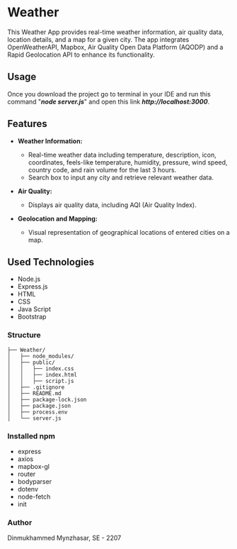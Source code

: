 # Weather

This Weather App provides real-time weather information, air quality data, location details, and a map for a given city.
The app integrates OpenWeatherAPI, Mapbox, Air Quality Open Data Platform (AQODP) and a Rapid Geolocation API to enhance its functionality.

## Usage

Once you download the project go to terminal in your IDE and run this command "**_node server.js_**" and open this link **_http://localhost:3000_**. 

## Features

- **Weather Information:**
  - Real-time weather data including temperature, description, icon, coordinates, feels-like temperature, humidity, pressure, wind speed, country code, and rain volume for the last 3 hours.
  - Search box to input any city and retrieve relevant weather data.

- **Air Quality:**
  - Displays air quality data, including AQI (Air Quality Index).

- **Geolocation and Mapping:**
  - Visual representation of geographical locations of entered cities on a map.

## Used Technologies
 - Node.js
 - Express.js
 - HTML
 - CSS
 - Java Script
 - Bootstrap

### Structure
```
├── Weather/
│   ├── node_modules/
│   ├── public/
│   │   ├── index.css
│   │   ├── index.html
│   │   ├── script.js
│   ├── .gitignore
│   ├── README.md
│   ├── package-lock.json
│   ├── package.json
│   ├── process.env
│   └── server.js
```

    
### Installed npm
 - express
 - axios
 - mapbox-gl
 - router
 - bodyparser
 - dotenv
 - node-fetch
 - init

### Author
Dinmukhammed Mynzhasar, SE - 2207

